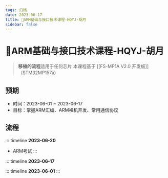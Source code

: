 ```yaml
---
tags: 归档
date: 2023-06-17
title: 📇ARM基础与接口技术课程-HQYJ-胡月
sidebar: false
---
```

# 📇ARM基础与接口技术课程-HQYJ-胡月

> **移植的流程**适用于任何芯片
> 本课程基于 [[FS-MP1A V2.0 开发板]]（STM32MP157a）

## 预期

- 时间：2023-06-01 ~ 2023-06-17
- 目标：掌握ARM汇编、ARM裸机开发、常用通信协议

## 流程
>

::: timeline **2023-06-20**
- ARM考试
:::

::: timeline **2023-06-17**

::: timeline **2023-06-01**
:::